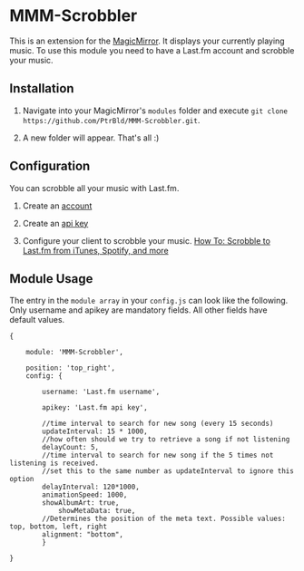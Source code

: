 # MMM-Scrobbler
This is an extension for the [MagicMirror](https://github.com/MichMich/MagicMirror). It displays your currently playing music. To use this module you need to have a Last.fm account and scrobble your music.

## Installation

1. Navigate into your MagicMirror's `modules` folder and execute `git clone https://github.com/PtrBld/MMM-Scrobbler.git`.

2. A new folder will appear. That's all :)

## Configuration
You can scrobble all your music with Last.fm.

1. Create an [account](https://secure.last.fm/de/join)

2. Create an [api key](http://www.last.fm/api/account/create)

3. Configure your client to scrobble your music. [How To: Scrobble to Last.fm from iTunes, Spotify, and more](http://www.cnet.com/how-to/how-to-scrobble-to-last-fm-from-itunes-spotify-and-more/)

## Module Usage
The entry in the `module array` in your `config.js` can look like the following. Only username and apikey are mandatory fields. All other fields have default values.

```
{
			
	module: 'MMM-Scrobbler',
	
	position: 'top_right',
	config: {

		username: 'Last.fm username',
	
		apikey: 'Last.fm api key',
	
		//time interval to search for new song (every 15 seconds)
		updateInterval: 15 * 1000,
		//how often should we try to retrieve a song if not listening
		delayCount: 5,
		//time interval to search for new song if the 5 times not listening is received.
		//set this to the same number as updateInterval to ignore this option	
		delayInterval: 120*1000,
		animationSpeed: 1000,
		showAlbumArt: true,
	    	showMetaData: true,
		//Determines the position of the meta text. Possible values: top, bottom, left, right
		alignment: "bottom", 
		}
	
}
